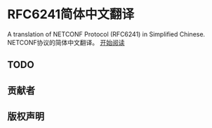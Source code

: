 # RFC6241简体中文翻译

A translation of NETCONF Protocol (RFC6241) in Simplified Chinese.
NETCONF协议的简体中文翻译。
[开始阅读](SUMMARY.md)

## TODO

## 贡献者

## 版权声明
